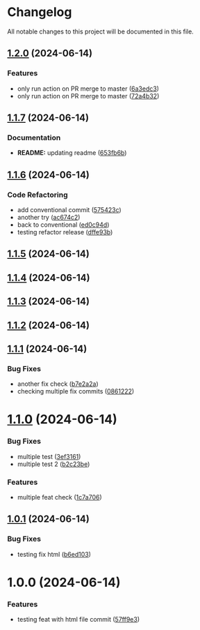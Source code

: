 # Changelog

All notable changes to this project will be documented in this file.

## [1.2.0](https://github.com/fall-development-rob/git_workflows/compare/v1.1.7...v1.2.0) (2024-06-14)


### Features

* only run action on PR merge to master ([6a3edc3](https://github.com/fall-development-rob/git_workflows/commit/6a3edc3e3ee1a1339ddbecaccd4fea9c52ae0625))
* only run action on PR merge to master ([72a4b32](https://github.com/fall-development-rob/git_workflows/commit/72a4b324a7f33fafaf36013f00b0fef17c1ae2c6))

## [1.1.7](https://github.com/fall-development-rob/git_workflows/compare/v1.1.6...v1.1.7) (2024-06-14)


### Documentation

* **README:** updating readme ([653fb6b](https://github.com/fall-development-rob/git_workflows/commit/653fb6b4d9fdc2e256e1ec771ad125c7b6a81271))

## [1.1.6](https://github.com/fall-development-rob/git_workflows/compare/v1.1.5...v1.1.6) (2024-06-14)


### Code Refactoring

* add conventional commit ([575423c](https://github.com/fall-development-rob/git_workflows/commit/575423c98c8fa41523c53543ab1e729287c860e1))
* another try ([ac674c2](https://github.com/fall-development-rob/git_workflows/commit/ac674c29e3a73fdd1b9a631fd15dcdd9bb961beb))
* back to conventional ([ed0c94d](https://github.com/fall-development-rob/git_workflows/commit/ed0c94d20313a040c9b09afec5f13c6edbe90198))
* testing refactor release ([dffe93b](https://github.com/fall-development-rob/git_workflows/commit/dffe93b1aaadb32fd9c476708111d069c7f640cb))

## [1.1.5](https://github.com/fall-development-rob/git_workflows/compare/v1.1.4...v1.1.5) (2024-06-14)

## [1.1.4](https://github.com/fall-development-rob/git_workflows/compare/v1.1.3...v1.1.4) (2024-06-14)

## [1.1.3](https://github.com/fall-development-rob/git_workflows/compare/v1.1.2...v1.1.3) (2024-06-14)

## [1.1.2](https://github.com/fall-development-rob/git_workflows/compare/v1.1.1...v1.1.2) (2024-06-14)

## [1.1.1](https://github.com/fall-development-rob/git_workflows/compare/v1.1.0...v1.1.1) (2024-06-14)


### Bug Fixes

* another fix check ([b7e2a2a](https://github.com/fall-development-rob/git_workflows/commit/b7e2a2a5ed508e5e42660093b54fcfc14cf794a6))
* checking multiple fix commits ([0861222](https://github.com/fall-development-rob/git_workflows/commit/08612227b9e87768386aa9957545ffd0cf1ed5ff))

# [1.1.0](https://github.com/fall-development-rob/git_workflows/compare/v1.0.1...v1.1.0) (2024-06-14)


### Bug Fixes

* multiple test ([3ef3161](https://github.com/fall-development-rob/git_workflows/commit/3ef316144ee83e481e95759f841dd1cabac5e249))
* multiple test 2 ([b2c23be](https://github.com/fall-development-rob/git_workflows/commit/b2c23be9a90036052503f407e9c67af7702ee060))


### Features

* multiple feat check ([1c7a706](https://github.com/fall-development-rob/git_workflows/commit/1c7a70624305098ae7039fcc0e85ef6389629e6b))

## [1.0.1](https://github.com/fall-development-rob/git_workflows/compare/v1.0.0...v1.0.1) (2024-06-14)


### Bug Fixes

* testing fix html ([b6ed103](https://github.com/fall-development-rob/git_workflows/commit/b6ed1031e005a5e31569420c7a52a62b6bc4b7bf))

# 1.0.0 (2024-06-14)


### Features

* testing feat with html file commit ([57ff9e3](https://github.com/fall-development-rob/git_workflows/commit/57ff9e321eab4903d505de9b5ea69528b75e045c))
